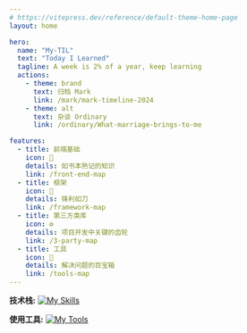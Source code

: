 ```yaml
---
# https://vitepress.dev/reference/default-theme-home-page
layout: home

hero:
  name: "My-TIL"
  text: "Today I Learned"
  tagline: A week is 2% of a year, keep learning
  actions:
    - theme: brand
      text: 归档 Mark
      link: /mark/mark-timeline-2024
    - theme: alt
      text: 杂谈 Ordinary
      link: /ordinary/What-marriage-brings-to-me

features:
  - title: 前端基础
    icon: 📘
    details: 如书本熟记的知识
    link: /front-end-map
  - title: 框架
    icon: 🔪
    details: 锋利如刀
    link: /framework-map
  - title: 第三方类库
    icon: ⚙️
    details: 项目开发中关键的齿轮
    link: /3-party-map
  - title: 工具
    icon: 🧰
    details: 解决问题的百宝箱
    link: /tools-map
---
```


**技术栈:**
[![My Skills](https://skillicons.dev/icons?i=js,ts,vue,vite,nuxtjs,pinia,git,mongodb,nodejs,npm,pnpm,yarn)](https://skillicons.dev)

**使用工具:**
[![My Tools](https://skillicons.dev/icons?i=apple,github,gitlab,vscode,gmail)](https://skillicons.dev)

